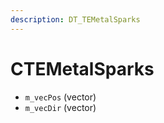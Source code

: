```yaml
---
description: DT_TEMetalSparks
---
```


# CTEMetalSparks


* `m_vecPos` (vector)
* `m_vecDir` (vector)
